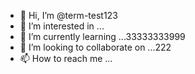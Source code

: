 - 👋 Hi, I’m @term-test123
- 👀 I’m interested in ...
- 🌱 I’m currently learning ...33333333999
- 💞️ I’m looking to collaborate on ...222
- 📫 How to reach me ...

<!---
term-test123/term-test123 is a ✨ special ✨ repository because its `README.md` (this file) appears on your GitHub profile.
You can click the Preview link to take a look at your changes.
--->
